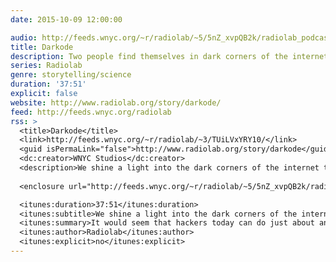 ```yaml
---
date: 2015-10-09 12:00:00

audio: http://feeds.wnyc.org/~r/radiolab/~5/5nZ_xvpQB2k/radiolab_podcast15darkode.mp3
title: Darkode
description: Two people find themselves in dark corners of the internet.
series: Radiolab
genre: storytelling/science
duration: '37:51'
explicit: false
website: http://www.radiolab.org/story/darkode/
feed: http://feeds.wnyc.org/radiolab
rss: >
  <title>Darkode</title>
  <link>http://feeds.wnyc.org/~r/radiolab/~3/TUiLVxYRY10/</link>
  <guid isPermaLink="false">http://www.radiolab.org/story/darkode</guid>
  <dc:creator>WNYC Studios</dc:creator>
  <description>We shine a light into the dark corners of the internet to see the world from the perspective of both cyber crime victims and perpetrators.</description>
  
  <enclosure url="http://feeds.wnyc.org/~r/radiolab/~5/5nZ_xvpQB2k/radiolab_podcast15darkode.mp3" length="0" type="audio/mpeg" />

  <itunes:duration>37:51</itunes:duration>
  <itunes:subtitle>We shine a light into the dark corners of the internet to see the world from the perspective of both cyber crime victims and perpetrators.</itunes:subtitle>
  <itunes:summary>It would seem that hackers today can do just about anything they want - from turning on the cellphone in your pocket to holding your life's work hostage. Cyber criminals today have more sophisticated tools, have learned to work collaboratively around the world and have found innovative ways to remain deep undercover in the internet's shadows. This episode, we shine a light into those shadows to see the world from the perspectives of both cybercrime victims and perpetrators. First we meet mother-daughter duo Alina and Inna Simone, who tell us about being held hostage by criminals who have burrowed into their lives from half a world away. Along the way we learn about the legally sticky spot that unwitting accomplices like Will Wheeler find themselves in. Then reporter and author Joseph Menn tells us about the surprisingly lucrative professional hacker structure in places throughout the former Soviet Union. Finally, the co-creator of one of the most notorious online marketplaces to ever exist speaks to us and NPR cyber-crime expert Dina Temple-Raston about how a young suburban Boy Scout can turn into a world renowned black hat hacker. Produced by Kelsey Padgett and Andy Mills.</itunes:summary>
  <itunes:author>Radiolab</itunes:author>
  <itunes:explicit>no</itunes:explicit>
---
```

